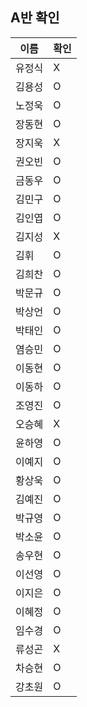## A반 확인
이름 | 확인
--- | ---
유정식	| X
김용성	| O
노정욱	| O
장동현 	| O
장지욱	| X
권오빈	| O
금동우	| O
김민구	| O
김인엽	| O
김지성	| X
김휘 		| O
김희찬	| O 
박문규	| O 
박상언	| O 
박태인	| O
염승민	| O 
이동현	| O 
이동하	| O 
조영진	| O
오승혜	| X
윤하영	| O
이예지	| O 
황상욱	| O
김예진	| O
박규영	| O
박소윤	| O
송우현	| O
이선영	| O
이지은	| O 
이혜정	| O 
임수경	| O 
류성곤	| X
차승현	| O
강초원	| O 
